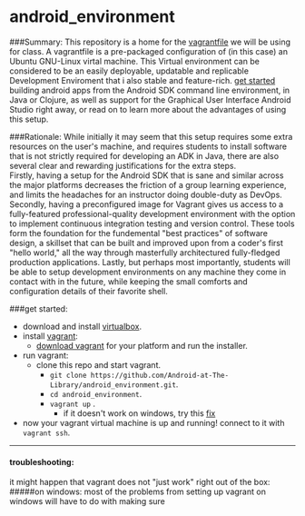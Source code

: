 # android_environment
###Summary:
This repository is a home for the [vagrantfile](Vagrantfile) we will be using for class. A vagrantfile is a pre-packaged configuration of (in this case) an Ubuntu GNU-Linux virtal machine.  This Virtual environment can be considered to be an easily deployable, updatable and replicable Development Enviroment that i also stable and feature-rich. [get started](#setup) building android apps from the Android SDK command line environment, in Java or Clojure, as well as support for the Graphical User Interface Android Studio right away, or read on to learn more about the advantages of using this setup.

###Rationale:
  While initially it may seem that this setup requires some extra resources on the user's machine, and requires students to install software that is not strictly required for developing an ADK in Java, there are also several clear and rewarding justifications for the extra steps.  
  Firstly, having a setup for the Android SDK that is sane and similar across the major  platforms decreases the friction of a group learning experience, and limits the headaches for an instructor doing double-duty as DevOps.  Secondly, having a preconfigured image for Vagrant gives us access to a fully-featured professional-quality development environment with the option to implement continuous integration testing and version control.  These tools form the foundation for the fundemental "best practices" of software design, a skillset that can be built and improved upon from a coder's first "hello world," all the way through masterfully architectured fully-fledged production applications. Lastly, but perhaps most importantly, students will be able to setup development environments on any machine they come in contact with in the future, while keeping the small comforts and configuration details of their favorite shell. 



<a id='setup'></a>
###get started:
* download and install [virtualbox](https://www.virtualbox.org/wiki/Downloads).
* install [vagrant](https://docs.vagrantup.com/v2/):
  * [download vagrant](http://www.vagrantup.com/downloads) for your platform and run the installer.
* run vagrant:
  * clone this repo and start vagrant.
    * `git clone https://github.com/Android-at-The-Library/android_environment.git`.
    * `cd android_environment`.
    * `vagrant up` .
      * if it doesn't work on windows, try this [fix](https://github.com/mitchellh/vagrant/issues/3852) <a id='path'></a>
* now your vagrant virtual machine is up and running! connect to it with `vagrant ssh`.


----------
<a id='troubleshooting'></a>
#### troubleshooting:
it might happen that vagrant does not "just work" right out of the box:
#####on windows: 
  most of the problems from setting up vagrant on windows will have to do with making sure
